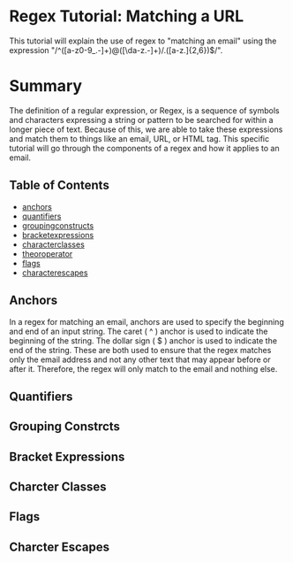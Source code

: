 
# Regex Tutorial: Matching a URL

This tutorial will explain the use of regex to "matching an email" using the expression "/^([a-z0-9_\.-]+)@([\da-z\.-]+)/.([a-z\.]{2,6})$/".

# Summary

 The definition of a regular expression, or Regex, is a sequence of symbols and characters expressing a string or pattern to be searched for within a longer piece of text. Because of this, we are able to take these expressions and match them to things like an email, URL, or HTML tag. This specific tutorial will go through the components of a regex and how it applies to an email.    

## Table of Contents

* [anchors](#anchors)
* [quantifiers](#quantifiers)
* [groupingconstructs](#groupingconstructs)
* [bracketexpressions](#bracketexpressions)
* [characterclasses](#characterclasses)
* [theoroperator](#theORoperator)
* [flags](#flags)
* [characterescapes](#characterescapes)


## Anchors

In a regex for matching an email, anchors are used to specify the beginning and end of an input string. The caret ( ^ ) anchor is used to indicate the beginning of the string. The dollar sign ( $ ) anchor is used to indicate the end of the string. These are both used to ensure that the regex matches only the email address and not any other text that may appear before or after it. Therefore, the regex will only match to the email and nothing else.  



## Quantifiers



## Grouping Constrcts




## Bracket Expressions



## Charcter Classes



## Flags



## Charcter Escapes
